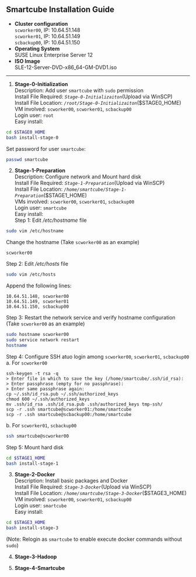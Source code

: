 ## Smartcube Installation Guide ##

- **Cluster configuration**<br>
 `scworker00`, IP: 10.64.51.148<br>
 `scworker01`, IP: 10.64.51.149<br>
 `scbackup00`, IP: 10.64.51.150<br>
- **Operating System**<br>
 SUSE Linux Enterprise Server 12<br>
- **ISO Image**<br>
 SLE-12-Server-DVD-x86_64-GM-DVD1.iso<br>

----------

1. **Stage-0-Initialization**<br>
 Description: Add user `smartcube` with `sudo` permission<br>
 Install File Required: *`Stage-0-Initializaiton`*(Upload via WinSCP)<br>
 Install File Location: *`/root/Stage-0-Initializaiton`*($STAGE0_HOME)<br>
 VM involved: `scworker00`, `scworker01`, `scbackup00`<br>
 Login user: `root`<br>
 Easy install:<br>
 ```Bash
 cd $STAGE0_HOME
 bash install-stage-0
 ```
 Set password for user `smartcube`:<br>
 ```Bash
 passwd smartcube
 ```

2. **Stage-1-Preparation**<br>
 Description: Configure network and Mount hard disk<br>
 Install File Required: *`Stage-1-Preparation`*(Upload via WinSCP)<br>
 Install File Location: *`/home/smartcube/Stage-1-Preparation`*($STAGE1_HOME)<br>
 VMs involved: `scworker00`, `scworker01`, `scbackup00`<br>
 Login user: `smartcube`<br>
 Easy install:<br>
 Step 1: Edit */etc/hostname* file<br>
 ```Bash
 sudo vim /etc/hostname
 ```
 Change the hostname (Take `scworker00` as an example)<br>
 ```
 scworker00
 ```
 Step 2: Edit */etc/hosts* file<br>
 ```Bash
 sudo vim /etc/hosts
 ```
 Append the following lines:<br>
 ```
 10.64.51.148, scworker00
 10.64.51.149, scworker01
 10.64.51.150, scbackup00
 ```
 Step 3: Restart the network service and verify hostname configuration (Take `scworker00` as an example)<br>
 ```Bash
 sudo hostname scworker00
 sudo service network restart
 hostname
 ```
 Step 4: Configure SSH atuo login among `scworker00`, `scworker01`, `scbackup00`<br>
 a. For `scworker00`<br>
 ```
 ssh-keygen -t rsa -q
 > Enter file in which to save the key (/home/smartcube/.ssh/id_rsa):
 > Enter passphrase (empty for no passphrase):
 > Enter same passphrase again:
 cp ~/.ssh/id_rsa.pub ~/.ssh/authorized_keys
 chmod 600 ~/.ssh/authorized_keys
 mv .ssh/id_rsa .ssh/id_rsa.pub .ssh/authorized_keys tmp-ssh/
 scp -r .ssh smartcube@scworker01:/home/smartcube
 scp -r .ssh smartcube@scbackup00:/home/smartcube
 ```
 b. For `scworker01`, `scbackup00`<br>
 ```Bash
 ssh smartcube@scworker00
 ```
 Step 5: Mount hard disk<br>
 ```Bash
 cd $STAGE1_HOME
 bash install-stage-1
 ```

3. **Stage-2-Docker**<br>
 Description: Install basic packages and Docker<br>
 Install File Required: *`Stage-3-Docker`*(Upload via WinSCP)<br>
 Install File Location: *`/home/smartcube/Stage-3-Docker`*($STAGE3_HOME)<br>
 VM involved: `scworker00`, `scworker01`, `scbackup00`<br>
 Login user: `smartcube`<br>
 Easy install:<br>
 ```Bash
 cd $STAGE3_HOME
 bash install-stage-3
 ```
 (Note: Relogin as `smartcube` to enable execute docker commands without `sudo`)<br>

4. **Stage-3-Hadoop**<br>

5. **Stage-4-Smartcube**<br>